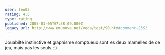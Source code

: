 ```yaml
---
user: leo03
rating: 4.5
type: rating
published: 2005-01-05T07:58:09.000Z
legacy_url: http://www.emunova.net/veda/test/90.htm#comment-2361
---
```

Jouabilté instinctive et graphisme somptueux sont les deux mamelles de ce jeu, mais pas les seuls ;-)